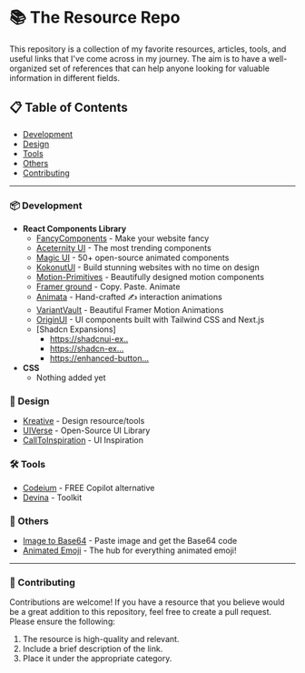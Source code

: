 # 📚 The Resource Repo

This repository is a collection of my favorite resources, articles, tools, and useful links that I've come across in my journey. The aim is to have a well-organized set of references that can help anyone looking for valuable information in different fields.


## 📋 Table of Contents

- [Development](#-development)
- [Design](#-design)
- [Tools](#-tools)
- [Others](#-others)
- [Contributing](#-contributing)

---

### 📦 Development

- **React Components Library**
  - [FancyComponents](https://www.fancycomponents.dev/docs/components/physics/elastic-line) - Make your website fancy
  - [Aceternity UI](https://ui.aceternity.com/components) - The most trending components
  - [Magic UI](https://magicui.design/) - 50+ open-source animated components
  - [KokonutUI](https://kokonutui.com/) - Build stunning websites with no time on design
  - [Motion-Primitives](https://motion-primitives.com/docs) - Beautifully designed motion components
  - [Framer ground](https://ground.bossadizenith.me/docs) - Copy. Paste. Animate
  - [Animata](https://animata.design/) - Hand-crafted ✍️ interaction animations
  - [VariantVault](https://variantvault.chrisabdo.dev/) - Beautiful Framer Motion Animations
  - [OriginUI](https://originui.com/) - UI components built with Tailwind CSS and Next.js
  - [Shadcn Expansions]
    - [https://shadcnui-ex..](https://shadcnui-expansions.typeart.cc/docs)
    - [https://shadcn-ex...](https://shadcn-extension.vercel.app/docs/introduction)
    - [https://enhanced-button...](https://enhanced-button.vercel.app/)
- **CSS**
  - Nothing added yet

### 🎨 Design

- [Kreative](https://kreative.tools/) - Design resource/tools
- [UIVerse](https://uiverse.io/) - Open-Source UI Library
- [CallToInspiration](https://calltoinspiration.com/) - UI Inspiration

### 🛠 Tools

- [Codeium](https://codeium.com/) - FREE Copilot alternative
- [Devina](https://devina.io/) - Toolkit

### 🔗 Others

- [Image to Base64](https://codepen.io/sojonatpen/pen/jOjNMvL) - Paste image and get the Base64 code
- [Animated Emoji](https://googlefonts.github.io/noto-emoji-animation/) - The hub for everything animated emoji!

---

### 🤝 Contributing

Contributions are welcome! If you have a resource that you believe would be a great addition to this repository, feel free to create a pull request. Please ensure the following:
1. The resource is high-quality and relevant.
2. Include a brief description of the link.
3. Place it under the appropriate category.

